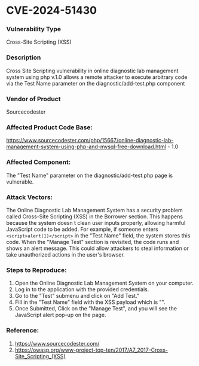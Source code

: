# CVE-2024-51430

### Vulnerability Type
Cross-Site Scripting (XSS)

### Description
Cross Site Scripting vulnerability in online diagnostic lab management system using php v.1.0 allows a remote attacker to execute arbitrary code via the Test Name parameter on the diagnostic/add-test.php component

### Vendor of Product
Sourcecodester

### Affected Product Code Base: 
https://www.sourcecodester.com/php/15667/online-diagnostic-lab-management-system-using-php-and-mysql-free-download.html - 1.0

### Affected Component: 
The "Test Name" parameter on the diagnostic/add-test.php page is vulnerable.

### Attack Vectors:
The Online Diagnostic Lab Management System has a security problem called Cross-Site Scripting (XSS) in the Borrower section. This happens because the system doesn   t clean user inputs properly, allowing harmful JavaScript code to be added. For example, if someone enters `<script>alert(1)</script>` in the "Test Name" field, the system stores this code. When the "Manage Test" section is revisited, the code runs and shows an alert message. This could allow attackers to steal information or take unauthorized actions in the user's browser.

### Steps to Reproduce:
1. Open the Online Diagnostic Lab Management System on your computer.
2. Log in to the application with the provided credentials.
3. Go to the "Test" submenu and click  on "Add Test."
4. Fill in the "Test Name" field with the XSS payload which is "<script>alert(1)</script>".
5. Once Submitted, Click on the "Manage Test", and you will see the JavaScript alert pop-up on the page.

### Reference: 
1. https://www.sourcecodester.com/
2. https://owasp.org/www-project-top-ten/2017/A7_2017-Cross-Site_Scripting_(XSS)
